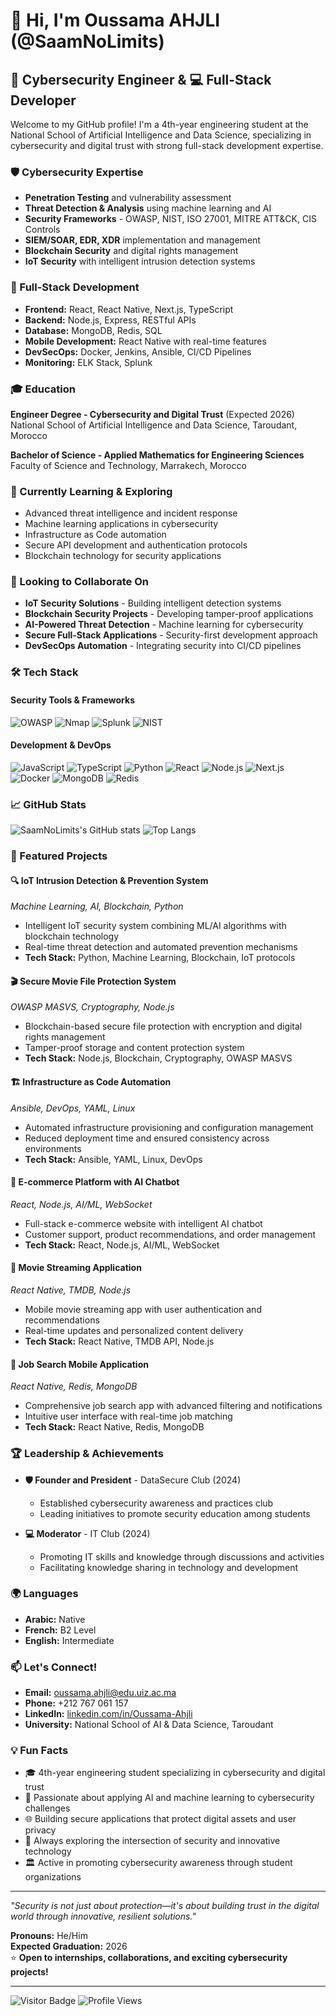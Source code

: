 # 👋 Hi, I'm Oussama AHJLI (@SaamNoLimits)

## 🔐 Cybersecurity Engineer & 💻 Full-Stack Developer

Welcome to my GitHub profile! I'm a 4th-year engineering student at the National School of Artificial Intelligence and Data Science, specializing in cybersecurity and digital trust with strong full-stack development expertise.

### 🛡️ Cybersecurity Expertise
- **Penetration Testing** and vulnerability assessment
- **Threat Detection & Analysis** using machine learning and AI
- **Security Frameworks** - OWASP, NIST, ISO 27001, MITRE ATT&CK, CIS Controls
- **SIEM/SOAR, EDR, XDR** implementation and management
- **Blockchain Security** and digital rights management
- **IoT Security** with intelligent intrusion detection systems

### 🚀 Full-Stack Development
- **Frontend:** React, React Native, Next.js, TypeScript
- **Backend:** Node.js, Express, RESTful APIs
- **Database:** MongoDB, Redis, SQL
- **Mobile Development:** React Native with real-time features
- **DevSecOps:** Docker, Jenkins, Ansible, CI/CD Pipelines
- **Monitoring:** ELK Stack, Splunk

### 🎓 Education
**Engineer Degree - Cybersecurity and Digital Trust** (Expected 2026)  
National School of Artificial Intelligence and Data Science, Taroudant, Morocco

**Bachelor of Science - Applied Mathematics for Engineering Sciences**  
Faculty of Science and Technology, Marrakech, Morocco

### 🌱 Currently Learning & Exploring
- Advanced threat intelligence and incident response
- Machine learning applications in cybersecurity
- Infrastructure as Code automation
- Secure API development and authentication protocols
- Blockchain technology for security applications

### 🤝 Looking to Collaborate On
- **IoT Security Solutions** - Building intelligent detection systems
- **Blockchain Security Projects** - Developing tamper-proof applications
- **AI-Powered Threat Detection** - Machine learning for cybersecurity
- **Secure Full-Stack Applications** - Security-first development approach
- **DevSecOps Automation** - Integrating security into CI/CD pipelines

### 🛠️ Tech Stack

#### Security Tools & Frameworks
![OWASP](https://img.shields.io/badge/OWASP-000000?style=for-the-badge&logo=owasp&logoColor=white)
![Nmap](https://img.shields.io/badge/Nmap-4682B4?style=for-the-badge&logo=nmap&logoColor=white)
![Splunk](https://img.shields.io/badge/Splunk-000000?style=for-the-badge&logo=splunk&logoColor=white)
![NIST](https://img.shields.io/badge/NIST-FF6B6B?style=for-the-badge&logo=nist&logoColor=white)

#### Development & DevOps
![JavaScript](https://img.shields.io/badge/JavaScript-F7DF1E?style=for-the-badge&logo=javascript&logoColor=black)
![TypeScript](https://img.shields.io/badge/TypeScript-007ACC?style=for-the-badge&logo=typescript&logoColor=white)
![Python](https://img.shields.io/badge/Python-3776AB?style=for-the-badge&logo=python&logoColor=white)
![React](https://img.shields.io/badge/React-20232A?style=for-the-badge&logo=react&logoColor=61DAFB)
![Node.js](https://img.shields.io/badge/Node.js-43853D?style=for-the-badge&logo=node.js&logoColor=white)
![Next.js](https://img.shields.io/badge/Next.js-000000?style=for-the-badge&logo=nextdotjs&logoColor=white)
![Docker](https://img.shields.io/badge/Docker-2496ED?style=for-the-badge&logo=docker&logoColor=white)
![MongoDB](https://img.shields.io/badge/MongoDB-4EA94B?style=for-the-badge&logo=mongodb&logoColor=white)
![Redis](https://img.shields.io/badge/Redis-DC382D?style=for-the-badge&logo=redis&logoColor=white)

### 📈 GitHub Stats
![SaamNoLimits's GitHub stats](https://github-readme-stats.vercel.app/api?username=SaamNoLimits&show_icons=true&theme=dark)
![Top Langs](https://github-readme-stats.vercel.app/api/top-langs/?username=SaamNoLimits&layout=compact&theme=dark)

### 🎯 Featured Projects

#### 🔍 **IoT Intrusion Detection & Prevention System**
*Machine Learning, AI, Blockchain, Python*
- Intelligent IoT security system combining ML/AI algorithms with blockchain technology
- Real-time threat detection and automated prevention mechanisms
- **Tech Stack:** Python, Machine Learning, Blockchain, IoT protocols

#### 🎬 **Secure Movie File Protection System**
*OWASP MASVS, Cryptography, Node.js*
- Blockchain-based secure file protection with encryption and digital rights management
- Tamper-proof storage and content protection system
- **Tech Stack:** Node.js, Blockchain, Cryptography, OWASP MASVS

#### 🏗️ **Infrastructure as Code Automation**
*Ansible, DevOps, YAML, Linux*
- Automated infrastructure provisioning and configuration management
- Reduced deployment time and ensured consistency across environments
- **Tech Stack:** Ansible, YAML, Linux, DevOps

#### 🛒 **E-commerce Platform with AI Chatbot**
*React, Node.js, AI/ML, WebSocket*
- Full-stack e-commerce website with intelligent AI chatbot
- Customer support, product recommendations, and order management
- **Tech Stack:** React, Node.js, AI/ML, WebSocket

#### 📱 **Movie Streaming Application**
*React Native, TMDB, Node.js*
- Mobile movie streaming app with user authentication and recommendations
- Real-time updates and personalized content delivery
- **Tech Stack:** React Native, TMDB API, Node.js

#### 💼 **Job Search Mobile Application**
*React Native, Redis, MongoDB*
- Comprehensive job search app with advanced filtering and notifications
- Intuitive user interface with real-time job matching
- **Tech Stack:** React Native, Redis, MongoDB

### 🏆 Leadership & Achievements
- **🛡️ Founder and President** - DataSecure Club (2024)
  - Established cybersecurity awareness and practices club
  - Leading initiatives to promote security education among students
  
- **💻 Moderator** - IT Club (2024)
  - Promoting IT skills and knowledge through discussions and activities
  - Facilitating knowledge sharing in technology and development

### 🌍 Languages
- **Arabic:** Native
- **French:** B2 Level
- **English:** Intermediate

### 📫 Let's Connect!
- **Email:** [oussama.ahjli@edu.uiz.ac.ma](mailto:oussama.ahjli@edu.uiz.ac.ma)
- **Phone:** +212 767 061 157
- **LinkedIn:** [linkedin.com/in/Oussama-Ahjli](https://linkedin.com/in/Oussama-Ahjli)
- **University:** National School of AI & Data Science, Taroudant

### 💡 Fun Facts
- 🎓 4th-year engineering student specializing in cybersecurity and digital trust
- 🔬 Passionate about applying AI and machine learning to cybersecurity challenges
- 🌐 Building secure applications that protect digital assets and user privacy
- 🚀 Always exploring the intersection of security and innovative technology
- 🏛️ Active in promoting cybersecurity awareness through student organizations

---

*"Security is not just about protection—it's about building trust in the digital world through innovative, resilient solutions."*

**Pronouns:** He/Him  
**Expected Graduation:** 2026  
⭐ **Open to internships, collaborations, and exciting cybersecurity projects!**

---

![Visitor Badge](https://visitor-badge.laobi.icu/badge?page_id=SaamNoLimits.SaamNoLimits)
![Profile Views](https://komarev.com/ghpvc/?username=SaamNoLimits&color=blue)
